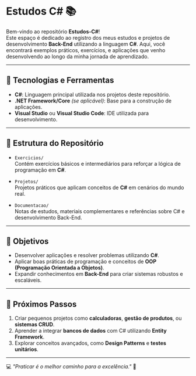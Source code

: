 # Estudos C# 📚

Bem-vindo ao repositório **Estudos-C#**!  
Este espaço é dedicado ao registro dos meus estudos e projetos de desenvolvimento **Back-End** utilizando a linguagem **C#**. Aqui, você encontrará exemplos práticos, exercícios, e aplicações que venho desenvolvendo ao longo da minha jornada de aprendizado.

---

## 🔧 Tecnologias e Ferramentas
- **C#**: Linguagem principal utilizada nos projetos deste repositório.
- **.NET Framework/Core** *(se aplicável)*: Base para a construção de aplicações.
- **Visual Studio** ou **Visual Studio Code**: IDE utilizada para desenvolvimento.

---

## 📂 Estrutura do Repositório

- `Exercicios/`  
  Contém exercícios básicos e intermediários para reforçar a lógica de programação em **C#**.

- `Projetos/`  
  Projetos práticos que aplicam conceitos de **C#** em cenários do mundo real.

- `Documentacao/`  
  Notas de estudos, materiais complementares e referências sobre C# e desenvolvimento Back-End.

---

## 🚀 Objetivos
- Desenvolver aplicações e resolver problemas utilizando **C#**.
- Aplicar boas práticas de programação e conceitos de **OOP (Programação Orientada a Objetos)**.
- Expandir conhecimentos em **Back-End** para criar sistemas robustos e escaláveis.

---

## 🌱 Próximos Passos
1. Criar pequenos projetos como **calculadoras**, **gestão de produtos**, ou **sistemas CRUD**.
2. Aprender a integrar **bancos de dados** com C# utilizando **Entity Framework**.
3. Explorar conceitos avançados, como **Design Patterns** e **testes unitários**.

---

💻 *"Praticar é o melhor caminho para a excelência."* 🚀
